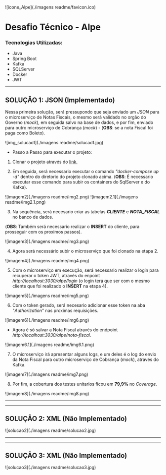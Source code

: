 ![ícone_Alpe](./imagens readme/favicon.ico)  

# Desafio Técnico - Alpe  
### Tecnologias Utilizadas:
- Java
- Spring Boot
- Kafka
- SQLServer
- Docker
- JWT
___

## SOLUÇÂO 1: JSON (Implementado)

Nessa primeira solução, será pressupondo que seja enviado um _JSON_ para o microserviço de Notas Fiscais, o mesmo será validado no orgão do Governo (_mock_), em seguida salvo na base de dados, e por fim, enviado para outro microserviço de Cobrança (_mock_) - (**OBS**: se a nota Fiscal foi paga como Boleto).

![img_solucao1](./imagens readme/solucao1.jpg) 

- Passo a Passo para executar o projeto:
1. Clonar o projeto através do [link.](https://github.com/DaviMachado/desafio_nota_fiscal_alpe)


2. Em seguida, será necessario executar o comando _"docker-compose up -d"_ dentro do diretorio do projeto clonado acima. (**OBS**: É necessario executar esse comando para subir os containers do SqlServer e do Kafka).

![imagem2](./imagens readme/img2.png) 
![imagem2.1](./imagens readme/img2.1.png) 


3. Na sequência, será necesario criar as tabelas _**CLIENTE**_ e _**NOTA_FISCAL**_ no banco de dados. 

(**OBS**: Também será necessario realizar o **INSERT** do cliente, para prosseguir com os proximos passos).

![imagem3](./imagens readme/img3.png) 

4. Agora será necessário subir o microserviço que foi clonado na etapa 2.

![imagem4](./imagens readme/img4.png)  


5. Com o microserviço em execução, será necessario realizar o login para recuperar o token JWT, através do enpoint _http://localhost:3030/alpe/login_ 
(o login terá que ser com o mesmo cliente que foi realizado o **INSERT** na etapa 4).

![imagem5](./imagens readme/img5.png) 

6. Com o token gerado, será necesario adicionar esse token na aba "_Authorization_" nas proximas requisições.

![imagem6](./imagens readme/img6.png) 

- Agora é só salvar a Nota Fiscal através do endpoint _http://localhost:3030/alpe/nota-fiscal_.

![imagem6.1](./imagens readme/img6.1.png) 


7. O microserviço irá apresentar alguns logs, e um deles é o log do envio da Nota Fiscal para outro microserviço de Cobrança (_mock_), através do Kafka.

![imagem7](./imagens readme/img7.png)


8. Por fim, a cobertura dos testes unitarios ficou em **79,9%** no _Coverage_.

![imagem8](./imagens readme/img8.png) 

___
___
## SOLUÇÂO 2: XML (**Não Implementado**)

![solucao2](./imagens readme/solucao2.jpg) 
___
___
## SOLUÇÂO 3: XML (**Não Implementado**)

![solucao3](./imagens readme/solucao3.jpg) 